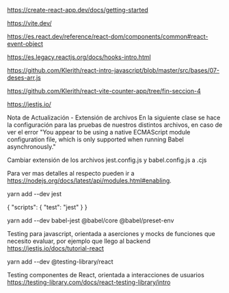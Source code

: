 
https://create-react-app.dev/docs/getting-started

https://vite.dev/

https://es.react.dev/reference/react-dom/components/common#react-event-object

https://es.legacy.reactjs.org/docs/hooks-intro.html

https://github.com/Klerith/react-intro-javascript/blob/master/src/bases/07-deses-arr.js

https://github.com/Klerith/react-vite-counter-app/tree/fin-seccion-4

https://jestjs.io/

Nota de Actualización - Extensión de archivos
En la siguiente clase se hace la configuración para las pruebas de nuestros distintos archivos, en caso de ver el error "You appear to be using a native ECMAScript module configuration file, which is only supported when running Babel asynchronously."


Cambiar extensión de los archivos jest.config.js y babel.config.js a .cjs


Para ver mas detalles al respecto pueden ir a https://nodejs.org/docs/latest/api/modules.html#enabling.

yarn add --dev jest

{
  "scripts": {
    "test": "jest"
  }
}

yarn add --dev babel-jest @babel/core @babel/preset-env

Testing para javascript, orientada a aserciones y mocks de funciones que necesito evaluar, por ejemplo que llego al backend
https://jestjs.io/docs/tutorial-react

yarn add --dev @testing-library/react

Testing componentes de React, orientada a interacciones de usuarios
https://testing-library.com/docs/react-testing-library/intro









